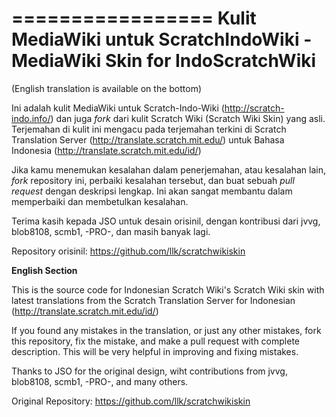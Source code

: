 =================
Kulit MediaWiki untuk ScratchIndoWiki - MediaWiki Skin for IndoScratchWiki
=================
(English translation is available on the bottom)

Ini adalah kulit MediaWiki untuk Scratch-Indo-Wiki (http://scratch-indo.info/) dan juga _fork_ dari kulit Scratch Wiki (Scratch Wiki Skin) yang asli. Terjemahan di kulit ini mengacu pada terjemahan terkini di Scratch Translation Server (http://translate.scratch.mit.edu/) untuk Bahasa Indonesia (http://translate.scratch.mit.edu/id/)

Jika kamu menemukan kesalahan dalam penerjemahan, atau kesalahan lain, _fork_ repository ini, perbaiki kesalahan tersebut, dan buat sebuah _pull request_ dengan deskripsi lengkap. Ini akan sangat membantu dalam memperbaiki dan membetulkan kesalahan.

Terima kasih kepada JSO untuk desain orisinil, dengan kontribusi dari jvvg, blob8108, scmb1, -PRO-, dan masih banyak lagi. 

Repository orisinil: https://github.com/llk/scratchwikiskin

**English Section**

This is the source code for Indonesian Scratch Wiki's Scratch Wiki skin with latest translations from the Scratch Translation Server for Indonesian (http://translate.scratch.mit.edu/id/)

If you found any mistakes in the translation, or just any other mistakes, fork this repository, fix the mistake, and make a pull request with complete description. This will be very helpful in improving and fixing mistakes.

Thanks to JSO for the original design, wiht contributions from jvvg, blob8108, scmb1, -PRO-, and many others. 

Original Repository: https://github.com/llk/scratchwikiskin


